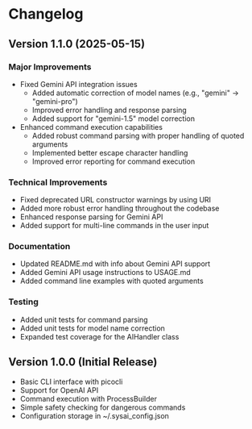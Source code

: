 # Changelog

## Version 1.1.0 (2025-05-15)

### Major Improvements
- Fixed Gemini API integration issues
  - Added automatic correction of model names (e.g., "gemini" → "gemini-pro")
  - Improved error handling and response parsing
  - Added support for "gemini-1.5" model correction
- Enhanced command execution capabilities
  - Added robust command parsing with proper handling of quoted arguments
  - Implemented better escape character handling
  - Improved error reporting for command execution

### Technical Improvements
- Fixed deprecated URL constructor warnings by using URI
- Added more robust error handling throughout the codebase
- Enhanced response parsing for Gemini API
- Added support for multi-line commands in the user input

### Documentation
- Updated README.md with info about Gemini API support
- Added Gemini API usage instructions to USAGE.md
- Added command line examples with quoted arguments

### Testing
- Added unit tests for command parsing
- Added unit tests for model name correction
- Expanded test coverage for the AIHandler class

## Version 1.0.0 (Initial Release)

- Basic CLI interface with picocli
- Support for OpenAI API
- Command execution with ProcessBuilder
- Simple safety checking for dangerous commands
- Configuration storage in ~/.sysai_config.json

